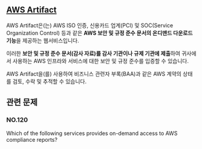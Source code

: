 ## [AWS Artifact](https://docs.aws.amazon.com/ko_kr/artifact/latest/ug/what-is-aws-artifact.html)

AWS Artifact은(는) AWS ISO 인증, 신용카드 업계(PCI) 및 SOC(Service Organization Control) 등과 같은 **AWS 보안 및 규정 준수 문서의 온디맨드 다운로드 기능**을 제공하는 웹서비스입니다.

이러한 **보안 및 규정 준수 문서(감사 자료)를 감사 기관이나 규제 기관에 제출**하여 귀사에서 사용하는 AWS 인프라와 서비스에 대한 보안 및 규정 준수를 입증할 수 있습니다.

AWS Artifact을(를) 사용하여 비즈니스 관련자 부록(BAA)과 같은 AWS 계약의 상태를 검토, 수락 및 추적할 수 있습니다.

## 관련 문제

### NO.120 

Which of the following services provides on-demand access to AWS compliance reports?
